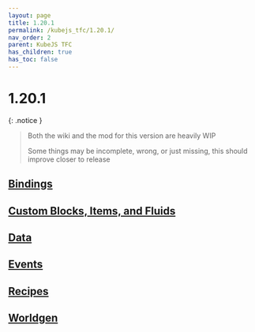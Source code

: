 ```yaml
---
layout: page
title: 1.20.1
permalink: /kubejs_tfc/1.20.1/
nav_order: 2
parent: KubeJS TFC
has_children: true
has_toc: false
---
```


# 1.20.1

{: .notice }
> Both the wiki and the mod for this version are heavily WIP
>
> Some things may be incomplete, wrong, or just missing, this should improve closer to release

## [Bindings](bindings/)

## [Custom Blocks, Items, and Fluids](custom/)

## [Data](data/)

## [Events](events/)

## [Recipes](recipes/)

## [Worldgen](worldgen/)
